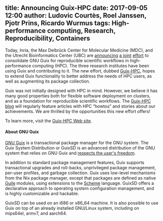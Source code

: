 title: Announcing Guix-HPC
date: 2017-09-05 12:00
author: Ludovic Courtès, Roel Janssen, Pjotr Prins, Ricardo Wurmus
tags: High-performance computing, Research, Reproducibility, Containers
---

Today, Inria, the Max Delbrück Center for Molecular Medicine (MDC), and
the Utrecht Bioinformatics Center (UBC)
are
[announcing](https://www.inria.fr/en/centre/bordeaux/news/towards-reproducible-software-environments-in-hpc-with-guix) 
[a joint](https://www.mdc-berlin.de/47864296/en/news/2017/20170905-wissenschaftliches-rechnen-erfolgreich-reproduzieren)
[effort](https://ubc.uu.nl/reproducible-software-environments-in-hpc-with-guix/)
to
consolidate GNU Guix for reproducible scientific workflows in
high-performance computing (HPC).  The three research institutes have
been using Guix and contributing to it.  The new effort,
dubbed [Guix-HPC](https://guix-hpc.bordeaux.inria.fr/), hopes to extend
Guix functionality to better address the needs of HPC users, as well as
augmenting its package collection.

Guix was not initially designed with HPC in mind.  However, we believe
it has many good properties both for flexible software deployment on
clusters, and as a foundation for reproducible scientific workflows.
The [Guix-HPC blog](https://guix-hpc.bordeaux.inria.fr/) will regularly
feature articles with HPC “howtos” and stories about our achievements.
We are thrilled by the opportunities this new effort offers!

To learn more, visit
the [Guix-HPC Web site](https://guix-hpc.bordeaux.inria.fr/).

#### About GNU Guix

[GNU Guix](https://www.gnu.org/software/guix) is a transactional package
manager for the GNU system.  The Guix System Distribution or GuixSD is
an advanced distribution of the GNU system that relies on GNU Guix and
[respects the user's
freedom](https://www.gnu.org/distros/free-system-distribution-guidelines.html).

In addition to standard package management features, Guix supports
transactional upgrades and roll-backs, unprivileged package management,
per-user profiles, and garbage collection.  Guix uses low-level
mechanisms from the Nix package manager, except that packages are
defined as native [Guile](https://www.gnu.org/software/guile) modules,
using extensions to the [Scheme](http://schemers.org) language.  GuixSD
offers a declarative approach to operating system configuration
management, and is highly customizable and hackable.

GuixSD can be used on an i686 or x86_64 machine.  It is also possible to
use Guix on top of an already installed GNU/Linux system, including on
mips64el, armv7, and aarch64.
